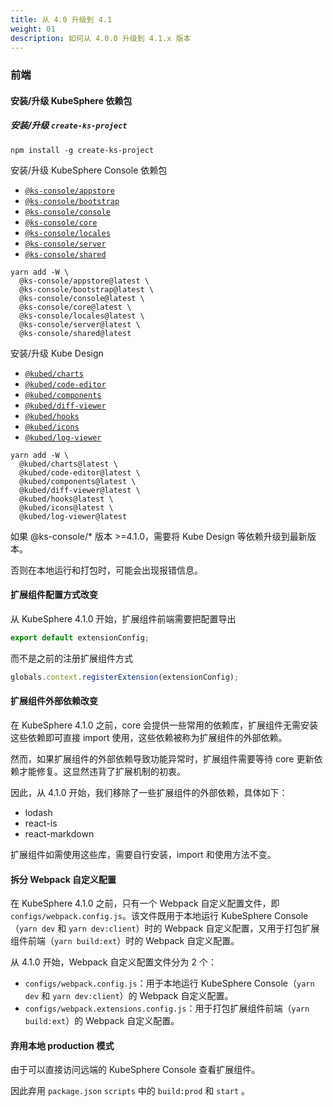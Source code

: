 ```yaml
---
title: 从 4.0 升级到 4.1
weight: 01
description: 如何从 4.0.0 升级到 4.1.x 版本
---
```


### 前端

#### 安装/升级 KubeSphere 依赖包

##### 安装/升级 `create-ks-project`

```shell
npm install -g create-ks-project
```

安装/升级 KubeSphere Console 依赖包

- [`@ks-console/appstore`](https://www.npmjs.com/package/@ks-console/appstore)
- [`@ks-console/bootstrap`](https://www.npmjs.com/package/@ks-console/bootstrap)
- [`@ks-console/console`](https://www.npmjs.com/package/@ks-console/console)
- [`@ks-console/core`](https://www.npmjs.com/package/@ks-console/core)
- [`@ks-console/locales`](https://www.npmjs.com/package/@ks-console/locales)
- [`@ks-console/server`](https://www.npmjs.com/package/@ks-console/server)
- [`@ks-console/shared`](https://www.npmjs.com/package/@ks-console/shared)

```shell
yarn add -W \
  @ks-console/appstore@latest \
  @ks-console/bootstrap@latest \
  @ks-console/console@latest \
  @ks-console/core@latest \
  @ks-console/locales@latest \
  @ks-console/server@latest \
  @ks-console/shared@latest
```

安装/升级 Kube Design

- [`@kubed/charts`](https://www.npmjs.com/package/@kubed/charts)
- [`@kubed/code-editor`](https://www.npmjs.com/package/@kubed/code-editor)
- [`@kubed/components`](https://www.npmjs.com/package/@kubed/components)
- [`@kubed/diff-viewer`](https://www.npmjs.com/package/@kubed/diff-viewer)
- [`@kubed/hooks`](https://www.npmjs.com/package/@kubed/hooks)
- [`@kubed/icons`](https://www.npmjs.com/package/@kubed/icons)
- [`@kubed/log-viewer`](https://www.npmjs.com/package/@kubed/log-viewer)

```shell
yarn add -W \
  @kubed/charts@latest \
  @kubed/code-editor@latest \
  @kubed/components@latest \
  @kubed/diff-viewer@latest \
  @kubed/hooks@latest \
  @kubed/icons@latest \
  @kubed/log-viewer@latest
```

如果 @ks-console/\* 版本 >=4.1.0，需要将 Kube Design 等依赖升级到最新版本。

否则在本地运行和打包时，可能会出现报错信息。

#### 扩展组件配置方式改变

从 KubeSphere 4.1.0 开始，扩展组件前端需要把配置导出

```js
export default extensionConfig;
```

而不是之前的注册扩展组件方式

```js
globals.context.registerExtension(extensionConfig);
```

#### 扩展组件外部依赖改变

在 KubeSphere 4.1.0 之前，core 会提供一些常用的依赖库，扩展组件无需安装这些依赖即可直接 import 使用，这些依赖被称为扩展组件的外部依赖。

然而，如果扩展组件的外部依赖导致功能异常时，扩展组件需要等待 core 更新依赖才能修复。这显然违背了扩展机制的初衷。

因此，从 4.1.0 开始，我们移除了一些扩展组件的外部依赖，具体如下：

- lodash
- react-is
- react-markdown

扩展组件如需使用这些库，需要自行安装，import 和使用方法不变。

#### 拆分 Webpack 自定义配置

在 KubeSphere 4.1.0 之前，只有一个 Webpack 自定义配置文件，即 `configs/webpack.config.js`。该文件既用于本地运行 KubeSphere Console（`yarn dev` 和 `yarn dev:client`）时的 Webpack 自定义配置，又用于打包扩展组件前端（`yarn build:ext`）时的 Webpack 自定义配置。

从 4.1.0 开始，Webpack 自定义配置文件分为 2 个：

- `configs/webpack.config.js`：用于本地运行 KubeSphere Console（`yarn dev` 和 `yarn dev:client`）的 Webpack 自定义配置。
- `configs/webpack.extensions.config.js`：用于打包扩展组件前端（`yarn build:ext`）的 Webpack 自定义配置。

#### 弃用本地 production 模式

由于可以直接访问远端的 KubeSphere Console 查看扩展组件。

因此弃用 `package.json` `scripts` 中的 `build:prod` 和 `start` 。
